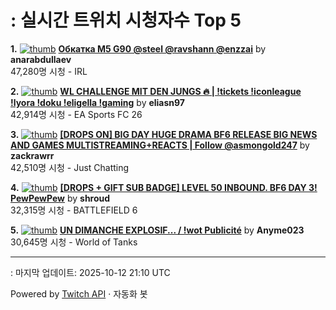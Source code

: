 # : 실시간 트위치 시청자수 Top 5

**1.** [![thumb](https://static-cdn.jtvnw.net/previews-ttv/live_user_anarabdullaev-320x180.jpg)](https://twitch.tv/anarabdullaev)
**[Обкатка M5 G90 @steel @ravshann @enzzai](https://twitch.tv/anarabdullaev)** by **anarabdullaev**<br>47,280명 시청  - IRL

**2.** [![thumb](https://static-cdn.jtvnw.net/previews-ttv/live_user_eliasn97-320x180.jpg)](https://twitch.tv/eliasn97)
**[WL CHALLENGE MIT DEN JUNGS 🔥 | !tickets !iconleague !lyora !doku !eligella !gaming](https://twitch.tv/eliasn97)** by **eliasn97**<br>42,914명 시청  - EA Sports FC 26

**3.** [![thumb](https://static-cdn.jtvnw.net/previews-ttv/live_user_zackrawrr-320x180.jpg)](https://twitch.tv/zackrawrr)
**[[DROPS ON] BIG DAY HUGE DRAMA BF6 RELEASE BIG NEWS AND GAMES MULTISTREAMING+REACTS | Follow  @asmongold247](https://twitch.tv/zackrawrr)** by **zackrawrr**<br>42,510명 시청  - Just Chatting

**4.** [![thumb](https://static-cdn.jtvnw.net/previews-ttv/live_user_shroud-320x180.jpg)](https://twitch.tv/shroud)
**[[DROPS + GIFT SUB BADGE] LEVEL 50 INBOUND. BF6 DAY 3! PewPewPew](https://twitch.tv/shroud)** by **shroud**<br>32,315명 시청  - BATTLEFIELD 6

**5.** [![thumb](https://static-cdn.jtvnw.net/previews-ttv/live_user_anyme023-320x180.jpg)](https://twitch.tv/Anyme023)
**[UN DIMANCHE EXPLOSIF... / !wot Publicité](https://twitch.tv/Anyme023)** by **Anyme023**<br>30,645명 시청  - World of Tanks


---
: 마지막 업데이트: 2025-10-12 21:10 UTC

Powered by [Twitch API](https://dev.twitch.tv/docs/api/reference) · 자동화 봇